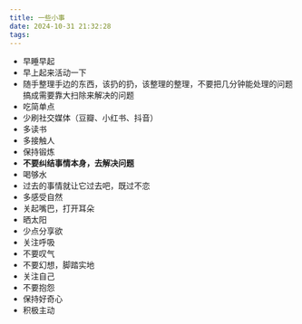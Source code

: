 ```yaml
---
title: 一些小事
date: 2024-10-31 21:32:28
tags:
---
```


- 早睡早起
- 早上起来活动一下
- 随手整理手边的东西，该扔的扔，该整理的整理，不要把几分钟能处理的问题搞成需要靠大扫除来解决的问题
- 吃简单点
- 少刷社交媒体（豆瓣、小红书、抖音）
- 多读书
- 多接触人
- 保持锻炼
- **不要纠结事情本身，去解决问题**
- 喝够水
- 过去的事情就让它过去吧，既过不恋
- 多感受自然
- 关起嘴巴，打开耳朵
- 晒太阳
- 少点分享欲
- 关注呼吸
- 不要叹气
- 不要幻想，脚踏实地
- 关注自己
- 不要抱怨
- 保持好奇心
- 积极主动

